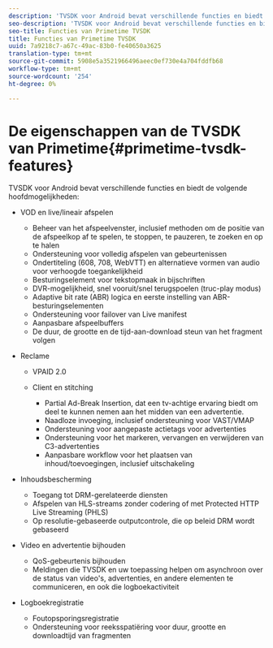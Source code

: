 ```yaml
---
description: 'TVSDK voor Android bevat verschillende functies en biedt de volgende hoofdmogelijkheden '
seo-description: 'TVSDK voor Android bevat verschillende functies en biedt de volgende hoofdmogelijkheden '
seo-title: Functies van Primetime TVSDK
title: Functies van Primetime TVSDK
uuid: 7a9218c7-a67c-49ac-83b0-fe40650a3625
translation-type: tm+mt
source-git-commit: 5908e5a3521966496aeec0ef730e4a704fddfb68
workflow-type: tm+mt
source-wordcount: '254'
ht-degree: 0%

---
```



# De eigenschappen van de TVSDK van Primetime{#primetime-tvsdk-features}

TVSDK voor Android bevat verschillende functies en biedt de volgende hoofdmogelijkheden:

* VOD en live/lineair afspelen

   * Beheer van het afspeelvenster, inclusief methoden om de positie van de afspeelkop af te spelen, te stoppen, te pauzeren, te zoeken en op te halen
   * Ondersteuning voor volledig afspelen van gebeurtenissen
   * Ondertiteling (608, 708, WebVTT) en alternatieve vormen van audio voor verhoogde toegankelijkheid
   * Besturingselement voor tekstopmaak in bijschriften
   * DVR-mogelijkheid, snel vooruit/snel terugspoelen (truc-play modus)
   * Adaptive bit rate (ABR) logica en eerste instelling van ABR-besturingselementen
   * Ondersteuning voor failover van Live manifest
   * Aanpasbare afspeelbuffers
   * De duur, de grootte en de tijd-aan-download steun van het fragment volgen

* Reclame

   * VPAID 2.0
   * Client en stitching

      * Partial Ad-Break Insertion, dat een tv-achtige ervaring biedt om deel te kunnen nemen aan het midden van een advertentie.
      * Naadloze invoeging, inclusief ondersteuning voor VAST/VMAP
      * Ondersteuning voor aangepaste actietags voor advertenties
      * Ondersteuning voor het markeren, vervangen en verwijderen van C3-advertenties
      * Aanpasbare workflow voor het plaatsen van inhoud/toevoegingen, inclusief uitschakeling

* Inhoudsbescherming

   * Toegang tot DRM-gerelateerde diensten
   * Afspelen van HLS-streams zonder codering of met Protected HTTP Live Streaming (PHLS)
   * Op resolutie-gebaseerde outputcontrole, die op beleid DRM wordt gebaseerd

* Video en advertentie bijhouden

   * QoS-gebeurtenis bijhouden
   * Meldingen die TVSDK en uw toepassing helpen om asynchroon over de status van video&#39;s, advertenties, en andere elementen te communiceren, en ook die logboekactiviteit

* Logboekregistratie

   * Foutopsporingsregistratie
   * Ondersteuning voor reeksspatiëring voor duur, grootte en downloadtijd van fragmenten


